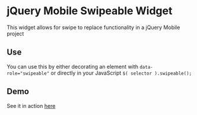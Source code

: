 # jQuery Mobile Swipeable Widget #

This widget allows for swipe to replace functionality in a jQuery Mobile project

## Use ##

You can use this by either decorating an element with `data-role="swipeable"` or directly in your JavaScript `$( selector ).swipeable();`

## Demo ##

See it in action [here](http://cgack.com/jqm-swipeable/)